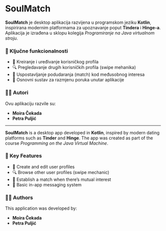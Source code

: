 # SoulMatch

**SoulMatch** je desktop aplikacija razvijena u programskom jeziku **Kotlin**, inspirirana modernim platformama za upoznavanje poput **Tindera** i **Hinge-a**. Aplikacija je izrađena u sklopu kolegija *Programiranje na Java virtualnom stroju*.

### 🎯 Ključne funkcionalnosti

- 👤 Kreiranje i uređivanje korisničkog profila  
- 🔍 Pregledavanje drugih korisničkih profila (swipe mehanika)  
- 💖 Uspostavljanje podudaranja (match) kod međusobnog interesa  
- 💬 Osnovni sustav za razmjenu poruka unutar aplikacije  

### 👩‍💻 Autori

Ovu aplikaciju razvile su:  
- **Moira Čekada**  
- **Petra Puljić**

---


**SoulMatch** is a desktop app developed in **Kotlin**, inspired by modern dating platforms such as **Tinder** and **Hinge**. The app was created as part of the course *Programming on the Java Virtual Machine*.

### 🎯 Key Features

- 👤 Create and edit user profiles 
- 🔍 Browse other user profiles (swipe mechanic)  
- 💖 Establish a match when there’s mutual interest  
- 💬 Basic in-app messaging system

### 👩‍💻 Authors

This application was developed by:  
- **Moira Čekada**  
- **Petra Puljić**
